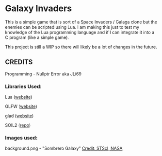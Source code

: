 # Galaxy Invaders

This is a simple game that is sort of a Space Invaders / Galaga clone but the
enemies can be scripted using Lua. I am making this just to test my knowledge
of the Lua programming language and if I can integrate it into a C program
(like a simple game).

This project is still a WIP so there will likely be a lot of changes in the
future.

## CREDITS

Programming - Nullptr Error aka JLi69

### Libraries Used:

Lua ([website](https://www.lua.org))

GLFW ([website](https://glfw.org))

glad ([website](https://glad.dav1d.de))

SOIL2 ([repo](https://SpartanJ/SOIL2))

### Images used:

background.png - "Sombrero Galaxy" [ Credit: STScI, NASA ](https://hubblesite.org/contents/media/images/3884-Image)
